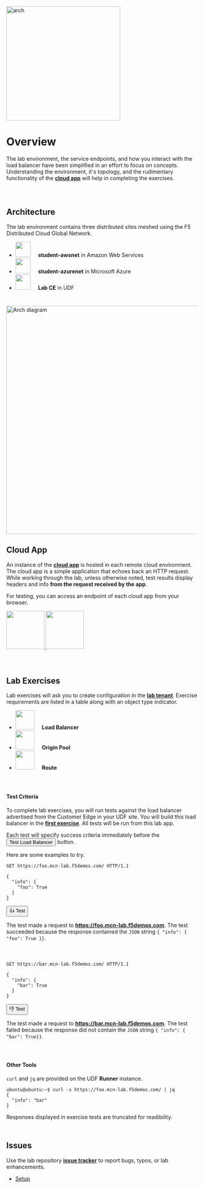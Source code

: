<div href="/" class="d-flex align-items-center pb-3 mb-3 link-dark text-decoration-none">
    <img src="/static/arch.png" width="300px" height="auto" alt="arch">
</div>

# **Overview**

<div href="/" class="d-flex align-items-center pb-3 mb-3 link-dark text-decoration-none border-bottom"></div>

The lab environment, the service endpoints, and how you interact with the load balancer have been simplified in an effort to focus on concepts.
Understanding the environment, it's topology, and the rudimentary functionality of the <strong><a href="https://github.com/f5devcentral/f5xc-lab-mcn-practical/tree/main/cloudapp" target="_blank">cloud app</a></strong> will help in completing the exercises.

<div style="height:25px"></div>

## **Architecture**

The lab environment contains three distributed sites meshed using the F5 Distributed Cloud Global Network.

<ul class="list-group">
  <li class="list-group-item">
  <img src="/static/aws.png" width="40px" height="auto" class="rounded"> &nbsp;&nbsp;&nbsp;
    <strong>student-awsnet</strong> in Amazon Web Services
  </li>
  <li class="list-group-item">
  <img src="/static/azure.png" width="40px" height="auto" class="rounded"> &nbsp;&nbsp;&nbsp;
  <strong>student-azurenet</strong> in Microsoft Azure
  </li>
  <li class="list-group-item">
  <img src="/static/mcnp-udf.png" width="40px" height="auto"> &nbsp;&nbsp;&nbsp;
  <strong>Lab CE</strong> in UDF 
  </li>
</ul>

<div style="height:25px"></div>

<img src="/static/mcn-prac-arch-base.png" width="auto" height="600px" alt="Arch diagram">

## **Cloud App**

An instance of the <strong><a href="https://github.com/f5devcentral/f5xc-lab-mcn-practical/tree/main/cloudapp" target="_blank">cloud app</a></strong> is hosted in each remote cloud environment.
The cloud app is a simple application that echoes back an HTTP request.
While working through the lab, unless otherwise noted, test results display headers and info **from the request received by the app**.

For testing, you can access an endpoint of each cloud app from your browser.

<p float="left">
<a href="https://aws-cloud-app.mcn-lab.f5demos.com/pretty" target="_blank">
<img src="/static/aws.png" height="100px" width="auto" class="rounded"/>
</a>
<a href="https://azure-cloud-app.mcn-lab.f5demos.com/pretty" target="_blank">
<img src="/static/azure.png" height="100px" width="auto"  class="rounded"/>
</a></p>

<div style="height:25px"></div>

## **Lab Exercises**

Lab exercises will ask you to create configuration in the <strong><a href="https://f5-xc-lab-mcn.console.ves.volterra.io/" target="_blank">lab tenant</a></strong>.
Exercise requirements are listed in a table along with an object type indicator. 

<ul class="list-group">
  <li class="list-group-item">
  <img src="/static/lb-icon.png" width="auto" height="50px"> &nbsp; &nbsp;
    <strong>Load Balancer</strong>
  </li>
  <li class="list-group-item">
  <img src="/static/origin-icon.png" width="auto" height="50px"> &nbsp; &nbsp;
    <strong>Origin Pool</strong>
  </li>
  <li class="list-group-item">
  <img src="/static/route-icon.png" width="auto" height="50px"> &nbsp; &nbsp;
    <strong>Route</strong> 
  </li>
</ul>

<div style="height:25px"></div>

#### **Test Criteria**

To complete lab exercises, you will run tests against the load balancer advertised from the Customer Edge in your UDF site.
You will build this load balancer in the <strong><a href="/lb">first exercise</a></strong>.
All tests will be run from this lab app.

Each test will specify success criteria immediately before the <button id="null" class="btn btn-primary disabled">Test Load Balancer</button> button.

Here are some examples to try. 

```http
GET https://foo.mcn-lab.f5demos.com/ HTTP/1.1

{
  "info": {
    "foo": True
  }
}
```

<div class="left-aligned-button-container">
    <button id="requestBtn1" class="btn btn-primary">👍 Test</button>
</div>
<div id="result1" class="mt-3"></div>
<script>
document.getElementById('requestBtn1').addEventListener('click', () => {
    testHttpRequest('requestBtn1', '/_test1', 'result1');
});
</script>

The test made a request to <strong>https://foo.mcn-lab.f5demos.com</strong>.
The test succeeded because the response contained the ``JSON`` string ``{ "info": { "foo": True }}``.

<div style="height:25px"></div>

```http
GET https://bar.mcn-lab.f5demos.com/ HTTP/1.1

{
  "info": {
    "bar": True
  }
}
```

<div class="left-aligned-button-container">
    <button id="requestBtn2" class="btn btn-primary">👎 Test</button>
</div>
<div id="result2" class="mt-3"></div>
<script>
document.getElementById('requestBtn2').addEventListener('click', () => {
    testHttpRequest('requestBtn2', '/_test2', 'result2');
});
</script>

The test made a request to <strong>https://bar.mcn-lab.f5demos.com</strong>.
The test failed because the response did not contain the ``JSON`` string ``{ "info": { "bar": True}}``.


<div style="height:25px"></div>

#### **Other Tools**

``curl`` and ``jq`` are provided on the UDF <strong>Runner</strong> instance.

```shell
ubuntu@ubuntu:~$ curl -s https://foo.mcn-lab.f5demos.com/ | jq
{
  "info": "bar"
}
```
<div class="alert alert-secondary" role="alert">
  Responses displayed in exercise tests are truncated for readibility.
</div>

<div style="height:25px"></div>

## **Issues**

Use the lab repository <i class="bi bi-github"> </i><strong><a href="https://github.com/f5devcentral/f5xc-lab-mcn-practical/" target="_blank">issue tracker</a></strong> to report bugs, typos, or lab enhancements.

<div href="/" class="d-flex align-items-center pb-3 mb-3 link-dark text-decoration-none border-bottom"></div>

<nav aria-label="labapp nav">
  <ul class="pagination justify-content-end">
    <li class="page-item">
      <a class="page-link" href="/setup">Setup <i class="bi bi-arrow-right-circle-fill"></i></a>
    </li>
  </ul>
</nav>






